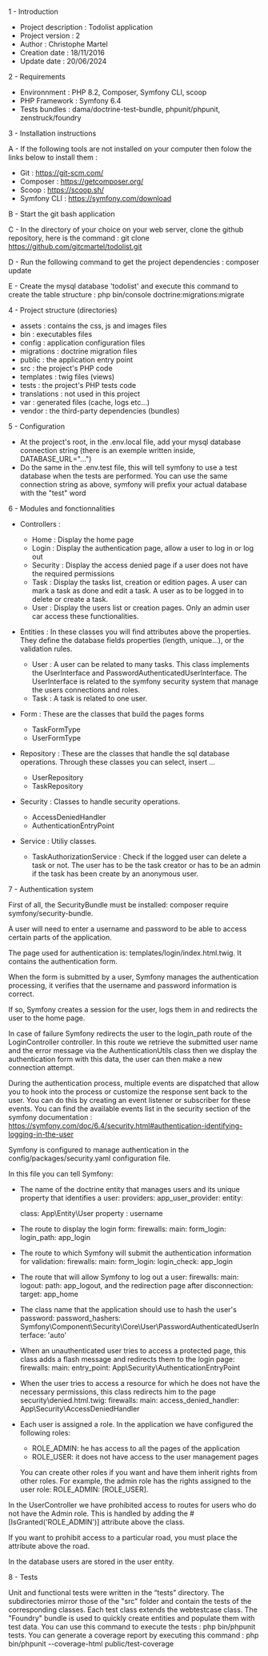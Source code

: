 1 - Introduction

- Project description : Todolist application
- Project version : 2
- Author : Christophe Martel
- Creation date : 18/11/2016
- Update date : 20/06/2024

2 - Requirements

- Environnment : PHP 8.2, Composer, Symfony CLI, scoop
- PHP Framework : Symfony 6.4
- Tests bundles : dama/doctrine-test-bundle, phpunit/phpunit, zenstruck/foundry

3 - Installation instructions

A - If the following tools are not installed on your computer then folow the links below to install them :

  - Git : https://git-scm.com/
  - Composer : https://getcomposer.org/
  - Scoop : https://scoop.sh/
  - Symfony CLI : https://symfony.com/download


B - Start the git bash application

C - In the directory of your choice on your web server, clone the github repository, here is the command : git clone https://github.com/gitcmartel/todolist.git

D - Run the following command to get the project dependencies : composer update

E - Create the mysql database 'todolist' and execute this command to create the table structure : php bin/console doctrine:migrations:migrate

4 - Project structure (directories)

- assets : contains the css, js and images files
- bin : executables files
- config : application configuration files
- migrations : doctrine migration files
- public : the application entry point
- src : the project's PHP code
- templates : twig files (views)
- tests : the project's PHP tests code
- translations : not used in this project
- var : generated files (cache, logs etc...)
- vendor : the third-party dependencies (bundles)

5 - Configuration

- At the project's root, in the .env.local file, add your mysql database connection string (there is an exemple written inside, DATABASE_URL="...")
- Do the same in the .env.test file, this will tell symfony to use a test database when the tests are performed. You can use the same connection string as above,
  symfony will prefix your actual database with the "test" word

6 - Modules and fonctionnalities

- Controllers :
  - Home : Display the home page
  - Login : Display the authentication page, allow a user to log in or log out
  - Security : Display the access denied page if a user does not have the required permissions
  - Task : Display the tasks list, creation or edition pages. A user can mark a task as done and edit a task. A user as to be logged in to delete or create a task.
  - User : Display the users list or creation pages. Only an admin user car access these functionalities.
- Entities :
  In these classes you will find attributes above the properties. They define the database fields properties (length, unique...), or the validation rules.
  - User : A user can be related to many tasks. This class implements the UserInterface and PasswordAuthenticatedUserInterface.
    The UserInterface is related to the symfony security system that manage the users connections and roles.
  - Task : A task is related to one user.
- Form :
  These are the classes that build the pages forms

  - TaskFormType
  - UserFormType

- Repository :
  These are the classes that handle the sql database operations. Through these classes you can select, insert ...

  - UserRepository
  - TaskRepository

- Security :
  Classes to handle security operations.

  - AccessDeniedHandler
  - AuthenticationEntryPoint

- Service :
  Utiliy classes.
  - TaskAuthorizationService : Check if the logged user can delete a task or not. The user has to be the task creator or has to be an admin if the task has
    been create by an anonymous user.

7 - Authentication system

  First of all, the SecurityBundle must be installed: composer require symfony/security-bundle.

  A user will need to enter a username and password to be able to access certain parts of the application.

  The page used for authentication is: templates/login/index.html.twig.
  It contains the authentication form.

  When the form is submitted by a user, Symfony manages the authentication processing, it verifies that the username and password information is correct.

  If so, Symfony creates a session for the user, logs them in and redirects the user to the home page.

  In case of failure Symfony redirects the user to the login_path route of the LoginController controller. In this route we retrieve the submitted user name and the error message via the AuthenticationUtils class then we display the authentication form with this data, the user can then make a new connection attempt.

  During the authentication process, multiple events are dispatched that allow you to hook into the process or customize the response sent back to the user. You can do this by creating an event listener or subscriber for these events. You can find the available events list in the security section of the symfony documentation : https://symfony.com/doc/6.4/security.html#authentication-identifying-logging-in-the-user

  Symfony is configured to manage authentication in the config/packages/security.yaml configuration file.

  In this file you can tell Symfony:

  - The name of the doctrine entity that manages users and its unique property that identifies a user: providers: app_user_provider: entity:

    class: App\Entity\User
    property : username

  - The route to display the login form: firewalls: main: form_login: login_path: app_login
  - The route to which Symfony will submit the authentication information for validation: firewalls: main: form_login: login_check: app_login
  - The route that will allow Symfony to log out a user: firewalls: main: logout: path: app_logout, and the redirection page after disconnection: target: app_home
  - The class name that the application should use to hash the user's password: password_hashers: Symfony\Component\Security\Core\User\PasswordAuthenticatedUserInterface: 'auto'
  - When an unauthenticated user tries to access a protected page, this class adds a flash message and redirects them to the login page: firewalls: main: entry_point: App\Security\AuthenticationEntryPoint
  - When the user tries to access a resource for which he does not have the necessary permissions, this class redirects him to the page security\denied.html.twig: firewalls: main: access_denied_handler: App\Security\AccessDeniedHandler
  - Each user is assigned a role. In the application we have configured the following roles:

    - ROLE_ADMIN: he has access to all the pages of the application
    - ROLE_USER: it does not have access to the user management pages

    You can create other roles if you want and have them inherit rights from other roles. For example, the admin role has the rights assigned to the user role: ROLE_ADMIN: [ROLE_USER].

  In the UserController we have prohibited access to routes for users who do not have the Admin role. This is handled by adding the #[IsGranted('ROLE_ADMIN')] attribute above the class.

  If you want to prohibit access to a particular road, you must place the attribute above the road.

  In the database users are stored in the user entity.


8 - Tests

  Unit and functional tests were written in the “tests” directory. The subdirectories mirror those of the "src" folder and contain the tests of the corresponding classes.
  Each test class extends the webtestcase class.
  The "Foundry" bundle is used to quickly create entities and populate them with test data.
  You can use this command to execute the tests : php bin/phpunit tests.
  You can generate a coverage report by executing this command : php bin/phpunit --coverage-html public/test-coverage
